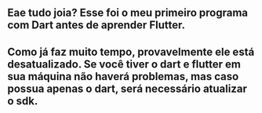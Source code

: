 ## Eae tudo joia? Esse foi o meu primeiro programa com Dart antes de aprender Flutter. 
## Como já faz muito tempo, provavelmente ele está desatualizado. Se você tiver o dart e flutter em sua máquina não haverá problemas, mas caso possua apenas o dart, será necessário atualizar o sdk.
